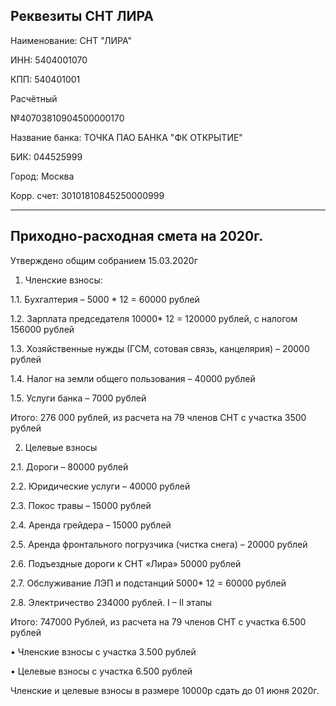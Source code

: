 ## Реквезиты  СНТ ЛИРА
Наименование: СНТ "ЛИРА"

ИНН: 5404001070

КПП: 540401001

Расчётный

№40703810904500000170

Название банка: ТОЧКА ПАО БАНКА "ФК ОТКРЫТИЕ"

БИК: 044525999

Город: Москва

Корр. счет: 30101810845250000999

---
## Приходно-расходная смета на 2020г.
Утверждено общим собранием  15.03.2020г

1.	Членские взносы:

1.1.	Бухгалтерия – 5000 * 12 = 60000 рублей

1.2.	Зарплата председателя 10000* 12 = 120000 рублей, с налогом  156000 рублей

1.3.	Хозяйственные нужды (ГСМ, сотовая связь, канцелярия) – 20000 рублей

1.4.	Налог на земли общего пользования – 40000 рублей 

1.5.	Услуги банка – 7000 рублей

Итого: 276 000 рублей, из расчета на 79 членов СНТ с участка 3500 рублей

2.	Целевые взносы 

2.1.	Дороги – 80000 рублей

2.2.	Юридические услуги – 40000 рублей

2.3.	Покос травы – 15000 рублей

2.4.	Аренда грейдера – 15000 рублей

2.5.	Аренда фронтального погрузчика (чистка снега) – 20000 рублей

2.6.	Подъездные дороги к СНТ «Лира» 50000 рублей 

2.7.	Обслуживание ЛЭП и подстанций 5000* 12 = 60000 рублей 

2.8.	Электричество 234000 рублей. I – II этапы

Итого: 747000 Рублей, из расчета на 79 членов СНТ с участка 6.500 рублей

•	Членские взносы с участка 3.500 рублей

•	Целевые взносы с участка 6.500 рублей 

Членские и целевые взносы в размере 10000р сдать до 01 июня  2020г.
